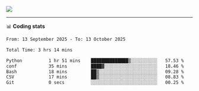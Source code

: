<picture>
  <source
  srcset="https://github-readme-stats.vercel.app/api?username=sant0s12&show_icons=true&theme=dark"
  media="(prefers-color-scheme: dark)"
  />
  <source
  srcset="https://github-readme-stats.vercel.app/api?username=sant0s12&show_icons=true"
  media="(prefers-color-scheme: light)"
  />
  <img src="https://github-readme-stats.vercel.app/api?username=sant0s12&show_icons=true" />
</picture>

---

📊 **Coding stats**

<!--START_SECTION:waka-->

```txt
From: 13 September 2025 - To: 13 October 2025

Total Time: 3 hrs 14 mins

Python          1 hr 51 mins    ██████████████▒░░░░░░░░░░   57.53 %
conf            35 mins         ████▓░░░░░░░░░░░░░░░░░░░░   18.46 %
Bash            18 mins         ██▒░░░░░░░░░░░░░░░░░░░░░░   09.28 %
CSV             17 mins         ██▒░░░░░░░░░░░░░░░░░░░░░░   08.83 %
Git             0 secs          ░░░░░░░░░░░░░░░░░░░░░░░░░   00.25 %
```

<!--END_SECTION:waka-->
